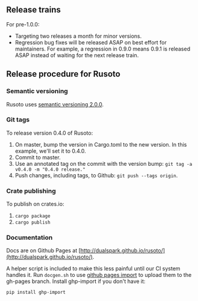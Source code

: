 ## Release trains

For pre-1.0.0:

* Targeting two releases a month for minor versions.
* Regression bug fixes will be released ASAP on best effort for maintainers.  For example, a regression in 0.9.0 means 0.9.1 is released ASAP instead of waiting for the next release train.

## Release procedure for Rusoto

### Semantic versioning

Rusoto uses [semantic versioning 2.0.0](http://semver.org/).  

### Git tags

To release version 0.4.0 of Rusoto:

1. On master, bump the version in Cargo.toml to the new version.  In this example, we'll set it to 0.4.0.
2. Commit to master.
3. Use an annotated tag on the commit with the version bump: `git tag -a v0.4.0 -m "0.4.0 release."`
4. Push changes, including tags, to Github: `git push --tags origin`.

### Crate publishing

To publish on crates.io:

1. `cargo package`
2. `cargo publish`

### Documentation

Docs are on Github Pages at [http://dualspark.github.io/rusoto/](http://dualspark.github.io/rusoto/).

A helper script is included to make this less painful until our CI system handles it.  Run `docgen.sh` to
use [github pages import](https://github.com/davisp/ghp-import) to upload them to the gh-pages branch.  Install
ghp-import if you don't have it:

`pip install ghp-import`

